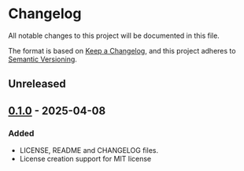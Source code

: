 # Changelog

All notable changes to this project will be documented in this file.

The format is based on [Keep a Changelog](https://keepachangelog.com/en/1.1.0/),
and this project adheres to [Semantic Versioning](https://semver.org/spec/v2.0.0.html).

## Unreleased

## [0.1.0] - 2025-04-08

### Added

- LICENSE, README and CHANGELOG files.
- License creation support for MIT license

[Unreleased]: https://github.com/Trashed/go-lcs/compare/0.1.0...HEAD
[0.1.0]: https://github.com/Trashed/go-lcs/releases/tag/0.1.0